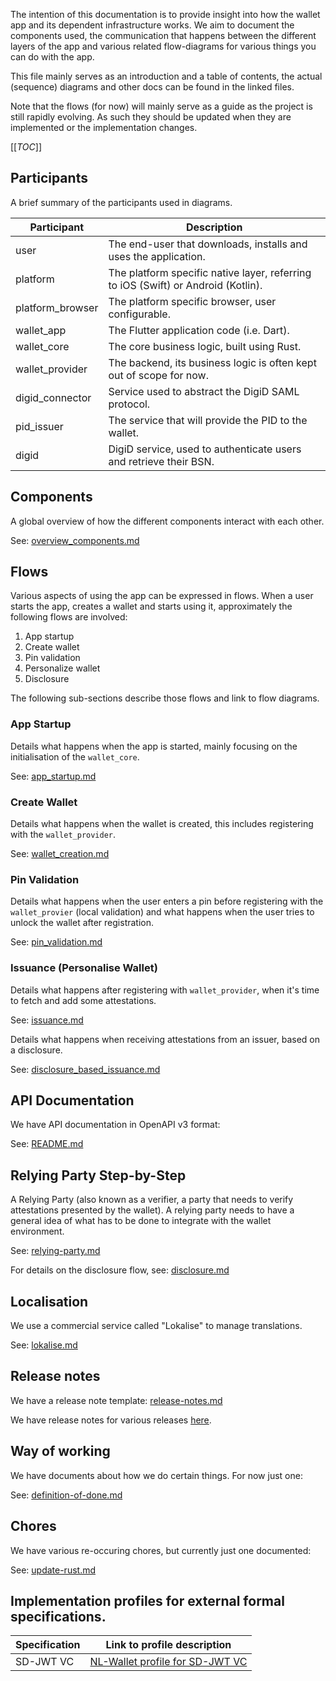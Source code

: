 The intention of this documentation is to provide insight into how the wallet
app and its dependent infrastructure works. We aim to document the components
used, the communication that happens between the different layers of the app
and various related flow-diagrams for various things you can do with the app.

This file mainly serves as an introduction and a table of contents, the actual
(sequence) diagrams and other docs can be found in the linked files.

Note that the flows (for now) will mainly serve as a guide as the project is
still rapidly evolving. As such they should be updated when they are implemented
or the implementation changes.

[[_TOC_]]

## Participants

A brief summary of the participants used in diagrams.

| Participant      | Description                                                                       |
|------------------|-----------------------------------------------------------------------------------|
| user             | The end-user that downloads, installs and uses the application.                   |
| platform         | The platform specific native layer, referring to iOS (Swift) or Android (Kotlin). |
| platform_browser | The platform specific browser, user configurable.                                 |
| wallet_app       | The Flutter application code (i.e. Dart).                                         |
| wallet_core      | The core business logic, built using Rust.                                        |
| wallet_provider  | The backend, its business logic is often kept out of scope for now.               |
| digid_connector  | Service used to abstract the DigiD SAML protocol.                                 |
| pid_issuer       | The service that will provide the PID to the wallet.                              |
| digid            | DigiD service, used to authenticate users and retrieve their BSN.                 |

## Components

A global overview of how the different components interact with each other.

See: [overview_components.md](./diagrams/overview_components.md)

## Flows

Various aspects of using the app can be expressed in flows. When a user starts
the app, creates a wallet and starts using it, approximately the following
flows are involved:

  1. App startup
  2. Create wallet
  3. Pin validation
  4. Personalize wallet
  5. Disclosure

The following sub-sections describe those flows and link to flow diagrams.

### App Startup

Details what happens when the app is started, mainly focusing on the
initialisation of the `wallet_core`.

See: [app_startup.md](./diagrams/app_startup.md)

### Create Wallet

Details what happens when the wallet is created, this includes registering with
the `wallet_provider`.

See: [wallet_creation.md](./diagrams/wallet_creation.md)

### Pin Validation

Details what happens when the user enters a pin before registering with the
`wallet_provier` (local validation) and what happens when the user tries to
unlock the wallet after registration.

See: [pin_validation.md](./diagrams/pin_validation.md)

### Issuance (Personalise Wallet)

Details what happens after registering with `wallet_provider`, when it's time to
fetch and add some attestations.

See: [issuance.md](./diagrams/issuance.md)

Details what happens when receiving attestations from an issuer, based on a disclosure.

See: [disclosure_based_issuance.md](./diagrams/disclosure_based_issuance.md)

## API Documentation

We have API documentation in OpenAPI v3 format:

See: [README.md](./api/README.md)

## Relying Party Step-by-Step

A Relying Party (also known as a verifier, a party that needs to verify
attestations presented by the wallet). A relying party needs to have a general
idea of what has to be done to integrate with the wallet environment.

See: [relying-party.md](./relying-party.md)

For details on the disclosure flow, see: [disclosure.md](./diagrams/disclosure.md)

## Localisation

We use a commercial service called "Lokalise" to manage translations.

See: [lokalise.md](./lokalise.md)

## Release notes

We have a release note template: [release-notes.md](./templates/release-notes.md)

We have release notes for various releases [here](./release-notes).

## Way of working

We have documents about how we do certain things. For now just one:

See: [definition-of-done.md](./wow/definition-of-done.md)

## Chores

We have various re-occuring chores, but currently just one documented:

See: [update-rust.md](./chores/update-rust.md)

## Implementation profiles for external formal specifications.



| Specification      | Link to profile description                                           |
|--------------------|-----------------------------------------------------------------------|
| SD-JWT VC          | [NL-Wallet profile for SD-JWT VC](./spec-profiles/sd-jwt-vc.md)       | 

